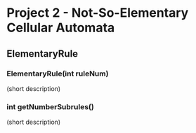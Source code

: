 # Project 2 - Not-So-Elementary Cellular Automata

## ElementaryRule

### ElementaryRule(int ruleNum)

(short description)

### int getNumberSubrules()

(short description)
